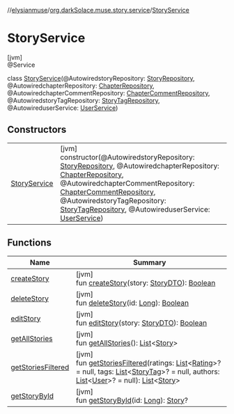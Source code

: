 //[elysianmuse](../../../index.md)/[org.darkSolace.muse.story.service](../index.md)/[StoryService](index.md)

# StoryService

[jvm]\
@Service

class [StoryService](index.md)(@AutowiredstoryRepository: [StoryRepository](../../org.darkSolace.muse.story.repository/-story-repository/index.md), @AutowiredchapterRepository: [ChapterRepository](../../org.darkSolace.muse.story.repository/-chapter-repository/index.md), @AutowiredchapterCommentRepository: [ChapterCommentRepository](../../org.darkSolace.muse.story.repository/-chapter-comment-repository/index.md), @AutowiredstoryTagRepository: [StoryTagRepository](../../org.darkSolace.muse.story.repository/-story-tag-repository/index.md), @AutowireduserService: [UserService](../../org.darkSolace.muse.user.service/-user-service/index.md))

## Constructors

| | |
|---|---|
| [StoryService](-story-service.md) | [jvm]<br>constructor(@AutowiredstoryRepository: [StoryRepository](../../org.darkSolace.muse.story.repository/-story-repository/index.md), @AutowiredchapterRepository: [ChapterRepository](../../org.darkSolace.muse.story.repository/-chapter-repository/index.md), @AutowiredchapterCommentRepository: [ChapterCommentRepository](../../org.darkSolace.muse.story.repository/-chapter-comment-repository/index.md), @AutowiredstoryTagRepository: [StoryTagRepository](../../org.darkSolace.muse.story.repository/-story-tag-repository/index.md), @AutowireduserService: [UserService](../../org.darkSolace.muse.user.service/-user-service/index.md)) |

## Functions

| Name | Summary |
|---|---|
| [createStory](create-story.md) | [jvm]<br>fun [createStory](create-story.md)(story: [StoryDTO](../../org.darkSolace.muse.story.model.dto/-story-d-t-o/index.md)): [Boolean](https://kotlinlang.org/api/latest/jvm/stdlib/kotlin/-boolean/index.html) |
| [deleteStory](delete-story.md) | [jvm]<br>fun [deleteStory](delete-story.md)(id: [Long](https://kotlinlang.org/api/latest/jvm/stdlib/kotlin/-long/index.html)): [Boolean](https://kotlinlang.org/api/latest/jvm/stdlib/kotlin/-boolean/index.html) |
| [editStory](edit-story.md) | [jvm]<br>fun [editStory](edit-story.md)(story: [StoryDTO](../../org.darkSolace.muse.story.model.dto/-story-d-t-o/index.md)): [Boolean](https://kotlinlang.org/api/latest/jvm/stdlib/kotlin/-boolean/index.html) |
| [getAllStories](get-all-stories.md) | [jvm]<br>fun [getAllStories](get-all-stories.md)(): [List](https://kotlinlang.org/api/latest/jvm/stdlib/kotlin.collections/-list/index.html)&lt;[Story](../../org.darkSolace.muse.story.model/-story/index.md)&gt; |
| [getStoriesFiltered](get-stories-filtered.md) | [jvm]<br>fun [getStoriesFiltered](get-stories-filtered.md)(ratings: [List](https://kotlinlang.org/api/latest/jvm/stdlib/kotlin.collections/-list/index.html)&lt;[Rating](../../org.darkSolace.muse.story.model/-rating/index.md)&gt;? = null, tags: [List](https://kotlinlang.org/api/latest/jvm/stdlib/kotlin.collections/-list/index.html)&lt;[StoryTag](../../org.darkSolace.muse.story.model/-story-tag/index.md)&gt;? = null, authors: [List](https://kotlinlang.org/api/latest/jvm/stdlib/kotlin.collections/-list/index.html)&lt;[User](../../org.darkSolace.muse.user.model/-user/index.md)&gt;? = null): [List](https://kotlinlang.org/api/latest/jvm/stdlib/kotlin.collections/-list/index.html)&lt;[Story](../../org.darkSolace.muse.story.model/-story/index.md)&gt; |
| [getStoryById](get-story-by-id.md) | [jvm]<br>fun [getStoryById](get-story-by-id.md)(id: [Long](https://kotlinlang.org/api/latest/jvm/stdlib/kotlin/-long/index.html)): [Story](../../org.darkSolace.muse.story.model/-story/index.md)? |
